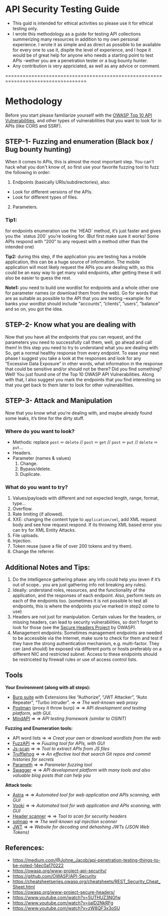 # API Security Testing Guide
- This guid is intended for ethical activities so please use it for ethical testing only.
- I wrote this methodology as a guide for testing API collections summerizing many resources in addition to my own personal experience. I wrote it as simple and as direct as possible to be available for every one to use it, dispite the level of experience, and I hope it would be of great help for anyone who needs a starting point to test APIs -wether you are a penetration tester or a bug bounty hunter.
- Any contribution is very appriciated, as well as any advice or comment.

==================================================================================

# Methodology
Before you start please familiarize yourself with the [OWASP Top 10 API Vulnerabilities](https://owasp.org/www-project-api-security/), and other types of vulnerabilities that you want to look for in APIs (like CORS and SSRF).

## STEP-1- Fuzzing and enumeration (Black box / Bug bounty hunting)
When it comes to APIs, this is almost the most important step. You can’t hack what you don't know of, so first use your favorite fuzzing tool to fuzz the following in order:
1. Endpoints (basically URIs/subdirectories), also:
  - Look for different versions of the APIs.
  - Look for different types of files.
2. Parameters.

<h3>Tip1:</h3> <span>for endpoints enumeration use the `HEAD` method, it’s just faster and gives you the `status 200` you’re looking for. (But first make sure it works! Some APIs respond with “200” to any request with a method other than the intended one)</span>

**Tip2:** during this step, if the application you are testing has a mobile application, this can be a huge source of information. The mobile application will most likely request the APIs you are dealing with, so this could be an easy way to get many valid endpoints, after getting these it will also be easier to guess the rest.

**Note1:** you need to build one wordlist for endpoints and a whole other one for parameter names (or download them from the web). Go for words that are as suitable as possible to the API that you are testing –example: for banks your wordlist should include “accounts”, ”clients”, ”users”, ”balance” and so on, you got the idea.

## STEP-2- Know what you are dealing with
Now that you have all the endpoints that you can request, and the parameters you need to successfully call them, well, go ahead and call them! In this step you need to try to understand what you are dealing with. So, get a normal healthy response from every endpoint. To ease your next phase I suggest you take a look at the responses and look for any “Excessive Data Exposure” in other words, what information in the response that could be sensitive and/or should not be there? Did you find something? Well! You just found one of the Top 10 OWASP API Vulnerabilities. Along with that, I also suggest you mark the endpoints that you find interesting so that you get back to them later to look for other vulnerabilities.

## STEP-3- Attack and Manipulation
Now that you know what you’re dealing with, and maybe already found some leaks, it’s time for the dirty stuff.
### Where do you want to look?
- Methods: replace `post` ⬄ `delete` // `post` ⬄ `get` // `post` ⬄ `put` // `delete` ⬄ `put`...
- Headers.
- Parameter (names & values)
  1. Change.
  2. Bypass/delete.
  3. Duplicate.
### What do you want to try?
1. Values/payloads with different and not expected length, range, format, type…
2. Overflow.
3. Rate limiting (if allowed).
4. XXE: changing the content type to `application/xml`, add XML request body and see how request respond. If its throwing XML based error you can try for XML Entity Attacks.
5. File uploads.
6. Injection.
7. Token reuse (save a file of over 200 tokens and try them).
8. Change the referrer.

## Additional Notes and Tips:
1. Do the intelligence gathering phase: any info could help you (even if it’s out of scope.. you are just gathering info not breaking any rules).
2. Ideally: understand roles, resources, and the functionality of the application, and the responses of each endpoint. Also, perform tests on each of the endpoints too. (sometimes it is not possible to test all endpoints, this is where the endpoints you’ve marked in step2 come to use)
3. Headers are not just for manipulation. Certain values for the headers, or missing headers, can lead to security vulnerabilities, so don’t forget to look for those (see the [Secure Headers Project](https://owasp.org/www-project-secure-headers/) by OWASP).
4. Management endpoints: Sometimes management endpoints are needed to be accessible via the Internet, make sure to check for them and test if they have the strong authentication mechanism, e.g. multi-factor. They can (and should) be exposed via different ports or hosts preferably on a different NIC and restricted subnet. Access to these endpoints should be restriceted by firewall rules or use of access control lists.

## Tools

**Your Environment (along with all steps):**
- [Burp suite](https://portswigger.net/burp/communitydownload) with Extensions like “Authorize”, “JWT Attacker”, “Auto Repeater”, “Turbo intruder”. ⇒ ⇒ _The well-known web proxy_
- [Postman](https://www.postman.com/) (proxy it throw burp) ⇒ ⇒ API _development and testing platform, with GUI_.
- [MindAPI](https://dsopas.github.io/MindAPI/play/) ⇒ ⇒ _API testing framework (similar to OSINT)_

**Fuzzing and Enumeration tools:**
- API word lists ⇒ ⇒ _Creat your own or download wordlists from the web_
- [FuzzAPI](https://github.com/Fuzzapi/fuzzapi) ⇒ ⇒ _Fuuzing tool for APIs, with GUI_
- [Js-scan](https://github.com/zseano/JS-Scan) ⇒ ⇒ _Tool to extract APIs from JS files_
- [Trufflehog](https://github.com/trufflesecurity/truffleHog) ⇒ ⇒ _An effective tool that search Git repos and commit histories for secrets_ 
- [Parameth](https://github.com/maK-/parameth) ⇒ ⇒ _Parameter fuzzing tool_
- [Swagger](https://swagger.io/) ⇒ ⇒ _API development platform with many tools and also valuable blog posts that can help you_

**Attack tools:**
- [Astra](https://github.com/flipkart-incubator/Astra) ⇒ ⇒ _Automated tool for web application and APIs scanning, with GUI_
- [Vooki](https://www.vegabird.com/vooki/) ⇒ ⇒ _Automated tool for web application and APIs scanning, with GUI_
- [Header scanner](https://securityheaders.com/) ⇒ ⇒ _Tool to scan for security headers_
- [sqlmap](https://sqlmap.org/) ⇒ ⇒ _The well-known sql injection scanner_
- [JWT](https://jwt.io/) ⇒ ⇒ _Website for decoding and dehashing JWTs (JSON Web Tokens)_


## References:
- https://medium.com/@Johne_Jacob/api-penetration-testing-things-to-be-noted-14ec0a170222
- https://owasp.org/www-project-api-security/
- https://github.com/OWASP/API-Security
- https://cheatsheetseries.owasp.org/cheatsheets/REST_Security_Cheat_Sheet.html
- https://owasp.org/www-project-secure-headers/
- https://www.youtube.com/watch?v=5UTHUZ3NGfw 
- https://www.youtube.com/watch?v=ijalD2NkRFg
- https://www.youtube.com/watch?v=zW8QF3x3oSU
